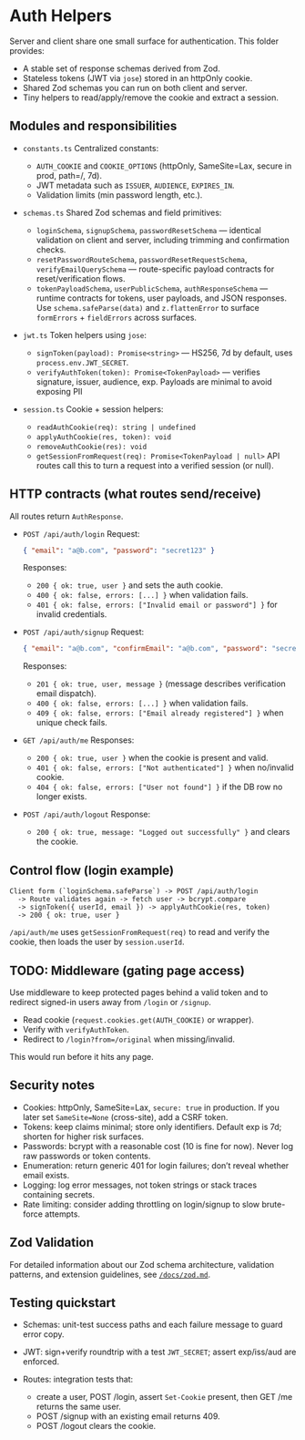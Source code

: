 # Auth Helpers

Server and client share one small surface for authentication. This folder provides:

* A stable set of response schemas derived from Zod.
* Stateless tokens (JWT via `jose`) stored in an httpOnly cookie.
* Shared Zod schemas you can run on both client and server.
* Tiny helpers to read/apply/remove the cookie and extract a session.


## Modules and responsibilities

* `constants.ts`
  Centralized constants:

  * `AUTH_COOKIE` and `COOKIE_OPTIONS` (httpOnly, SameSite=Lax, secure in prod, path=/, 7d).
  * JWT metadata such as `ISSUER`, `AUDIENCE`, `EXPIRES_IN`.
  * Validation limits (min password length, etc.).

* `schemas.ts`
  Shared Zod schemas and field primitives:

  * `loginSchema`, `signupSchema`, `passwordResetSchema` — identical validation on client and server, including trimming and confirmation checks.
  * `resetPasswordRouteSchema`, `passwordResetRequestSchema`, `verifyEmailQuerySchema` — route-specific payload contracts for reset/verification flows.
  * `tokenPayloadSchema`, `userPublicSchema`, `authResponseSchema` — runtime contracts for tokens, user payloads, and JSON responses.
  Use `schema.safeParse(data)` and `z.flattenError` to surface `formErrors` + `fieldErrors` across surfaces.

* `jwt.ts`
  Token helpers using `jose`:

  * `signToken(payload): Promise<string>` — HS256, 7d by default, uses `process.env.JWT_SECRET`.
  * `verifyAuthToken(token): Promise<TokenPayload>` — verifies signature, issuer, audience, exp.
    Payloads are minimal to avoid exposing PII

* `session.ts`
  Cookie + session helpers:

  * `readAuthCookie(req): string | undefined`
  * `applyAuthCookie(res, token): void`
  * `removeAuthCookie(res): void`
  * `getSessionFromRequest(req): Promise<TokenPayload | null>`
    API routes call this to turn a request into a verified session (or null).

## HTTP contracts (what routes send/receive)

All routes return `AuthResponse`.

* `POST /api/auth/login`
  Request:

  ```json
  { "email": "a@b.com", "password": "secret123" }
  ```

  Responses:

  * `200 { ok: true, user }` and sets the auth cookie.
  * `400 { ok: false, errors: [...] }` when validation fails.
  * `401 { ok: false, errors: ["Invalid email or password"] }` for invalid credentials.

* `POST /api/auth/signup`
  Request:

  ```json
  { "email": "a@b.com", "confirmEmail": "a@b.com", "password": "secret123", "confirmPassword": "secret123" }
  ```

  Responses:

  * `201 { ok: true, user, message }` (message describes verification email dispatch).
  * `400 { ok: false, errors: [...] }` when validation fails.
  * `409 { ok: false, errors: ["Email already registered"] }` when unique check fails.

* `GET /api/auth/me`
  Responses:

  * `200 { ok: true, user }` when the cookie is present and valid.
  * `401 { ok: false, errors: ["Not authenticated"] }` when no/invalid cookie.
  * `404 { ok: false, errors: ["User not found"] }` if the DB row no longer exists.

* `POST /api/auth/logout`
  Response:

  * `200 { ok: true, message: "Logged out successfully" }` and clears the cookie.

## Control flow (login example)

```
Client form (`loginSchema.safeParse`) -> POST /api/auth/login
  -> Route validates again -> fetch user -> bcrypt.compare
  -> signToken({ userId, email }) -> applyAuthCookie(res, token)
  -> 200 { ok: true, user }
```

`/api/auth/me` uses `getSessionFromRequest(req)` to read and verify the cookie, then loads the user by `session.userId`.

## TODO: Middleware (gating page access)

Use middleware to keep protected pages behind a valid token and to redirect signed-in users away from `/login` or `/signup`.

* Read cookie (`request.cookies.get(AUTH_COOKIE)` or wrapper).
* Verify with `verifyAuthToken`.
* Redirect to `/login?from=/original` when missing/invalid.

This would run before it hits any page.

## Security notes

* Cookies: httpOnly, SameSite=Lax, `secure: true` in production. If you later set `SameSite=None` (cross-site), add a CSRF token.
* Tokens: keep claims minimal; store only identifiers. Default exp is 7d; shorten for higher risk surfaces.
* Passwords: bcrypt with a reasonable cost (10 is fine for now). Never log raw passwords or token contents.
* Enumeration: return generic 401 for login failures; don’t reveal whether email exists.
* Logging: log error messages, not token strings or stack traces containing secrets.
* Rate limiting: consider adding throttling on login/signup to slow brute-force attempts.

## Zod Validation

For detailed information about our Zod schema architecture, validation patterns, and extension guidelines, see [`/docs/zod.md`](/docs/zod.md).

## Testing quickstart

* Schemas: unit-test success paths and each failure message to guard error copy.
* JWT: sign+verify roundtrip with a test `JWT_SECRET`; assert exp/iss/aud are enforced.
* Routes: integration tests that:

  * create a user, POST /login, assert `Set-Cookie` present, then GET /me returns the same user.
  * POST /signup with an existing email returns 409.
  * POST /logout clears the cookie.

